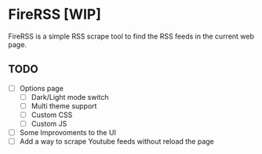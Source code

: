 # FireRSS [WIP]

FireRSS is a simple RSS scrape tool to find the RSS feeds in the current web page.

## TODO

-   [ ] Options page
    -   [ ] Dark/Light mode switch
    -   [ ] Multi theme support
    -   [ ] Custom CSS
    -   [ ] Custom JS
-   [ ] Some Improvoments to the UI
-   [ ] Add a way to scrape Youtube feeds without reload the page
